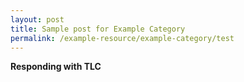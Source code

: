 ```yaml
---
layout: post
title: Sample post for Example Category
permalink: /example-resource/example-category/test
---
```

**Responding with TLC**